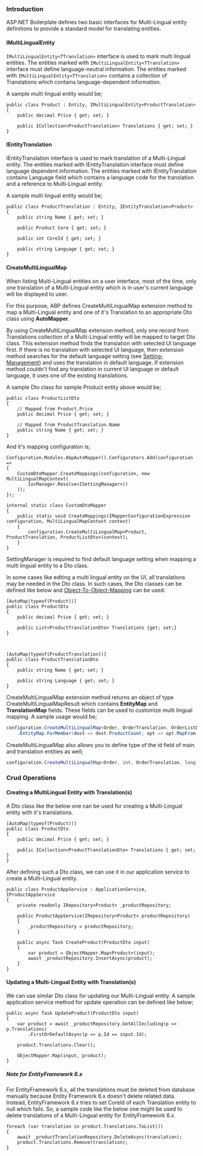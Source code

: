 ### Introduction

ASP.NET Boilerplate defines two basic interfaces for Multi-Lingual entity definitions to provide a standard model for translating entities. 

#### IMultiLingualEntity

`IMultiLingualEntity<TTranslation>` interface is used to mark multi lingual entities. The entities marked with `IMultiLingualEntity<TTranslation>` interface must define language-neutral information. The entities marked with `IMultiLingualEntity<TTranslation>` contains a collection of Translations which contains language-dependent information.

A sample multi lingual entity would be;


	public class Product : Entity, IMultiLingualEntity<ProductTranslation>
	{
	    public decimal Price { get; set; }
	
	    public ICollection<ProductTranslation> Translations { get; set; }
	}


#### IEntityTranslation

IEntityTranslation interface is used to mark translation of a Multi-Lingual entity. The entities marked with IEntityTranslation interface must define language dependent information. The entities marked with IEntityTranslation contains Language field which contains a language code for the translation and a reference to Multi-Lingual entity.

A sample multi lingual entity would be;


	public class ProductTranslation : Entity, IEntityTranslation<Product>
	{
	    public string Name { get; set; }
	
	    public Product Core { get; set; }
	
	    public int CoreId { get; set; }
	
	    public string Language { get; set; }
	}

 #### CreateMultiLingualMap 

When listing Multi-Lingual entities on a user interface, most of the time, only one translation of a Multi-Lingual entity which is in user's current language will be displayed to user.

For this purpose, ABP defines CreateMultiLingualMap extension method to map a Multi-Lingual entity and one of it's Translation to an appropriate Dto class using **AutoMapper**. 

By using CreateMultiLingualMap extension method, only one record from Translations collection of a Multi-Lingual entity will be mapped to target Dto class. This extension method finds the translation with selected UI language first. If there is no translation with selected UI language, then extension method searches for the default language setting (see  [Setting-Management](Setting-Management#setting-scope.md)) and uses the translation in default language. If extension method couldn't find any translation in current UI language or default language, it uses one of the existing translations. 

A sample Dto class for sample Product entity above would be;


	public class ProductListDto
	{
	    // Mapped from Product.Price
	    public decimal Price { get; set; }
	
	    // Mapped from ProductTranslation.Name
	    public string Name { get; set; }
	}


And it's mapping configuration is;


	Configuration.Modules.AbpAutoMapper().Configurators.Add(configuration =>
	{
	    CustomDtoMapper.CreateMappings(configuration, new MultiLingualMapContext(
	        IocManager.Resolve<ISettingManager>()
	    ));
	});
	
	internal static class CustomDtoMapper
	{
	    public static void CreateMappings(IMapperConfigurationExpression configuration, MultiLingualMapContext context)
	    {
	        configuration.CreateMultiLingualMap<Product, ProductTranslation, ProductListDto>(context);
	    }
	}


SettingManager is required to find default language setting when mapping a multi lingual entity to a Dto class. 

In some cases like editing a multi lingual entity on the UI, all translations may be needed in the Dto class. In such cases, the Dto classes can be defined like below and [Object-To-Object-Mapping](Object-To-Object-Mapping.md) can be used.


	[AutoMap(typeof(Product))]
	public class ProductDto
	{
	    public decimal Price { get; set; }
	
	    public List<ProductTranslationDto> Translations {get; set;}
	}



	[AutoMap(typeof(ProductTranslation))]
	public class ProductTranslationDto
	{
	    public string Name { get; set; }
	    
	    public string Language { get; set; }
	}

CreateMultiLingualMap extension method returns an object of type CreateMultiLingualMapResult which contains **EntityMap** and  **TranslationMap** fields. These fields can be used to customize multi lingual mapping. A sample usage would be;

```c#
configuration.CreateMultiLingualMap<Order, OrderTranslation, OrderListDto>(context)
    .EntityMap.ForMember(dest => dest.ProductCount, opt => opt.MapFrom(src => src.Products.Count));
```

CreateMultiLingualMap also allows you to define type of the id field of main and translation entities as well;

````c#
configuration.CreateMultiLingualMap<Order, int, OrderTranslation, long, OrderListDto>(context, true);
````

### Crud Operations

#### Creating a MultiLingual Entity with Translation(s) 

A Dto class like the below one can be used for creating a Multi-Lingual entity with it's translations.


	[AutoMap(typeof(Product))]
	public class ProductDto
	{
	    public decimal Price { get; set; }
	
	    public ICollection<ProductTranslationDto> Translations { get; set; }
	}

After defining such a Dto class, we can use it in our application service to create a Multi-Lingual entity.


	public class ProductAppService : ApplicationService, IProductAppService
	{
	    private readonly IRepository<Product> _productRepository;
	
	    public ProductAppService(IRepository<Product> productRepository)
	    {
	        _productRepository = productRepository;
	    }
	
	    public async Task CreateProduct(ProductDto input)
	    {
	        var product = ObjectMapper.Map<Product>(input);
	        await _productRepository.InsertAsync(product);
	    }
	}

#### Updating a Multi-Lingual Entity with Translation(s)

We can use similar Dto class for updating our Multi-Lingual entity. A sample application service method for update operation can be defined like below;


	public async Task UpdateProduct(ProductDto input)
	{
	    var product = await _productRepository.GetAllIncluding(p => p.Translations)
	        .FirstOrDefaultAsync(p => p.Id == input.Id);
	
	    product.Translations.Clear();
	
	    ObjectMapper.Map(input, product);
	}

##### Note for EntityFramework 6.x

For EntityFramework 6.x, all the translations must be deleted from database manually because Entity Framework 6.x doesn't delete related data. Instead, EntityFramework 6.x tries to set CoreId of each Translation entity to null which fails. So, a sample code like the below one might be used to delete translations of a Multi-Lingual entity for EntityFramework 6.x.


	foreach (var translation in product.Translations.ToList())
	{
	    await _productTranslationRepository.DeleteAsync(translation);
	    product.Translations.Remove(translation);
	}

